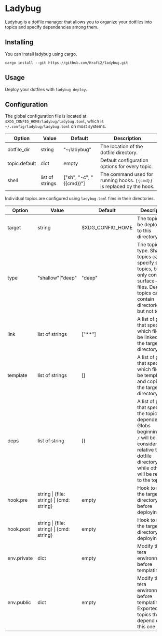 # Ladybug

Ladybug is a dotfile manager that allows you to organize your dotfiles into topics and specify
dependencies among them.

## Installing

You can install ladybug using cargo.

```
cargo install --git https://github.com/Krafi2/ladybug.git
```

## Usage

Deploy your dotfiles with `ladybug deploy`.

## Configuration

The global configuration file is located at `$XDG_CONFIG_HOME/ladybug/ladybug.toml`, which is
`~/.config/ladybug/ladybug.toml` on most systems.

| Option        | Value           | Default                 | Description                                                            |
| ------------- | --------------- | ----------------------- | ---------------------------------------------------------------------- |
| dotfile_dir   | string          | "~/ladybug"             | The location of the dotfile directory.                                 |
| topic.default | dict            | empty                   | Default configuration options for every topic.                         |
| shell         | list of strings | ["sh", "-c", "{{cmd}}"] | The command used for running hooks. `{{cmd}}` is replaced by the hook. |

Individual topics are configured using `ladybug.toml` files in their directories.

| Option      | Value                                     | Default           | Description                                                                                                                                                                       |
| ----------- | ----------------------------------------- | ----------------- | --------------------------------------------------------------------------------------------------------------------------------------------------------------------------------- |
| target      | string                                    | \$XDG_CONFIG_HOME | The topic will be deployed to this directory.                                                                                                                                     |
| type        | "shallow"\|"deep"                         | "deep"            | The topic's type. Shallow topics can specify sub-topics, but can only contain surface-level files. Deep topics can contain directories, but not topics.                           |
| link        | list of strings                           | ["**"]            | A list of globs that specify which files will be linked to the target directory.                                                                                                  |
| template    | list of strings                           | []                | A list of globs that specify which files will be templated and copied to the target directory.                                                                                    |
| deps        | list of string                            | []                | A list of globs that specify the topic's dependencies. Globs beginning with `/` will be considered relative to the dotfile directory, while others will be relative to the topic. |
| hook.pre    | string \| {file: string} \| {cmd: string} | empty             | Hook to run in the target directory before deploying.                                                                                                                             |
| hook.post   | string \| {file: string} \| {cmd: string} | empty             | Hook to run in the target directory after deploying.                                                                                                                              |
| env.private | dict                                      | empty             | Modify the tera environment before templating.                                                                                                                                    |
| env.public  | dict                                      | empty             | Modify the tera environment before templating. Exported to topics that depend on this one.                                                                                        |
